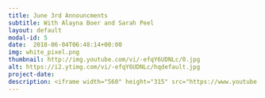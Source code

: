 ```yaml
---
title: June 3rd Announcments
subtitle: With Alayna Boer and Sarah Peel
layout: default
modal-id: 5 
date:  2018-06-04T06:48:14+00:00
img: white_pixel.png
thumbnail: http://img.youtube.com/vi/-efqY6UDNLc/0.jpg
alt: https://i2.ytimg.com/vi/-efqY6UDNLc/hqdefault.jpg
project-date: 
description: <iframe width="560" height="315" src="https://www.youtube.com/embed/-efqY6UDNLc" frameborder="0" allowfullscreen></iframe> 
---
```

